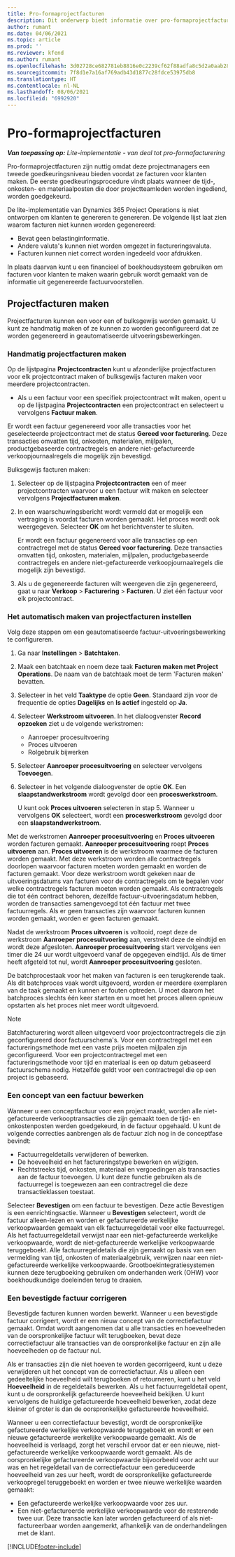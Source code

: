 ```yaml
---
title: Pro-formaprojectfacturen
description: Dit onderwerp biedt informatie over pro-formaprojectfacturen in Project Operations.
author: rumant
ms.date: 04/06/2021
ms.topic: article
ms.prod: ''
ms.reviewer: kfend
ms.author: rumant
ms.openlocfilehash: 3d02728ce682781eb8816e0c2239cf62f88adfa8c5d2a0aab280be053c2a5ae6
ms.sourcegitcommit: 7f8d1e7a16af769adb43d1877c28fdce53975db8
ms.translationtype: HT
ms.contentlocale: nl-NL
ms.lasthandoff: 08/06/2021
ms.locfileid: "6992920"
---
```

# <a name="proforma-project-pnvoices"></a>Pro-formaprojectfacturen

_**Van toepassing op:** Lite-implementatie - van deal tot pro-formafacturering_

Pro-formaprojectfacturen zijn nuttig omdat deze projectmanagers een tweede goedkeuringsniveau bieden voordat ze facturen voor klanten maken. De eerste goedkeuringsprocedure vindt plaats wanneer de tijd-, onkosten- en materiaalposten die door projectteamleden worden ingediend, worden goedgekeurd.

De lite-implementatie van Dynamics 365 Project Operations is niet ontworpen om klanten te genereren te genereren. De volgende lijst laat zien waarom facturen niet kunnen worden gegenereerd:

- Bevat geen belastinginformatie.
- Andere valuta's kunnen niet worden omgezet in factureringsvaluta.
- Facturen kunnen niet correct worden ingedeeld voor afdrukken.

In plaats daarvan kunt u een financieel of boekhoudsysteem gebruiken om facturen voor klanten te maken waarin gebruik wordt gemaakt van de informatie uit gegenereerde factuurvoorstellen.

## <a name="creating-project-invoices"></a>Projectfacturen maken

Projectfacturen kunnen een voor een of bulksgewijs worden gemaakt. U kunt ze handmatig maken of ze kunnen zo worden geconfigureerd dat ze worden gegenereerd in geautomatiseerde uitvoeringsbewerkingen.

### <a name="manually-create-project-invoices"></a>Handmatig projectfacturen maken 

Op de lijstpagina **Projectcontracten** kunt u afzonderlijke projectfacturen voor elk projectcontract maken of bulksgewijs facturen maken voor meerdere projectcontracten.

   - Als u een factuur voor een specifiek projectcontract wilt maken, opent u op de lijstpagina **Projectcontracten** een projectcontract en selecteert u vervolgens **Factuur maken**.

   Er wordt een factuur gegenereerd voor alle transacties voor het geselecteerde projectcontract met de status **Gereed voor facturering**. Deze transacties omvatten tijd, onkosten, materialen, mijlpalen, productgebaseerde contractregels en andere niet-gefactureerde verkoopjournaalregels die mogelijk zijn bevestigd.

Bulksgewijs facturen maken:

1. Selecteer op de lijstpagina **Projectcontracten** een of meer projectcontracten waarvoor u een factuur wilt maken en selecteer vervolgens **Projectfacturen maken**.
2. In een waarschuwingsbericht wordt vermeld dat er mogelijk een vertraging is voordat facturen worden gemaakt. Het proces wordt ook weergegeven. Selecteer **OK** om het berichtvenster te sluiten.

   Er wordt een factuur gegenereerd voor alle transacties op een contractregel met de status **Gereed voor facturering**. Deze transacties omvatten tijd, onkosten, materialen, mijlpalen, productgebaseerde contractregels en andere niet-gefactureerde verkoopjournaalregels die mogelijk zijn bevestigd.

3. Als u de gegenereerde facturen wilt weergeven die zijn gegenereerd, gaat u naar **Verkoop** \> **Facturering** \> **Facturen**. U ziet één factuur voor elk projectcontract.

### <a name="set-up-automated-creation-of-project-invoices"></a>Het automatisch maken van projectfacturen instellen 

Volg deze stappen om een geautomatiseerde factuur-uitvoeringsbewerking te configureren.

1. Ga naar **Instellingen** \> **Batchtaken**.
2. Maak een batchtaak en noem deze taak **Facturen maken met Project Operations**. De naam van de batchtaak moet de term 'Facturen maken' bevatten.
3. Selecteer in het veld **Taaktype** de optie **Geen**. Standaard zijn voor de frequentie de opties **Dagelijks** en **Is actief** ingesteld op **Ja**.
4. Selecteer **Werkstroom uitvoeren**. In het dialoogvenster **Record opzoeken** ziet u de volgende werkstromen:

    - Aanroeper procesuitvoering
    - Proces uitvoeren
    - Rolgebruik bijwerken

5. Selecteer **Aanroeper procesuitvoering** en selecteer vervolgens **Toevoegen**.
6. Selecteer in het volgende dialoogvenster de optie **OK**. Een **slaapstandwerkstroom** wordt gevolgd door een **proceswerkstroom**.

    U kunt ook **Proces uitvoeren** selecteren in stap 5. Wanneer u vervolgens **OK** selecteert, wordt een **proceswerkstroom** gevolgd door een **slaapstandwerkstroom**.

Met de werkstromen **Aanroeper procesuitvoering** en **Proces uitvoeren** worden facturen gemaakt. **Aanroeper procesuitvoering** roept **Proces uitvoeren** aan. **Proces uitvoeren** is de werkstroom waarmee de facturen worden gemaakt. Met deze werkstroom worden alle contractregels doorlopen waarvoor facturen moeten worden gemaakt en worden de facturen gemaakt. Voor deze werkstroom wordt gekeken naar de uitvoeringsdatums van facturen voor de contractregels om te bepalen voor welke contractregels facturen moeten worden gemaakt. Als contractregels die tot één contract behoren, dezelfde factuur-uitvoeringsdatum hebben, worden de transacties samengevoegd tot één factuur met twee factuurregels. Als er geen transacties zijn waarvoor facturen kunnen worden gemaakt, worden er geen facturen gemaakt.

Nadat de werkstroom **Proces uitvoeren** is voltooid, roept deze de werkstroom **Aanroeper procesuitvoering** aan, verstrekt deze de eindtijd en wordt deze afgesloten. **Aanroeper procesuitvoering** start vervolgens een timer die 24 uur wordt uitgevoerd vanaf de opgegeven eindtijd. Als de timer heeft afgeteld tot nul, wordt **Aanroeper procesuitvoering** gesloten.

De batchprocestaak voor het maken van facturen is een terugkerende taak. Als dit batchproces vaak wordt uitgevoerd, worden er meerdere exemplaren van de taak gemaakt en kunnen er fouten optreden. U moet daarom het batchproces slechts één keer starten en u moet het proces alleen opnieuw opstarten als het proces niet meer wordt uitgevoerd.

> [!NOTE]
> Batchfacturering wordt alleen uitgevoerd voor projectcontractregels die zijn geconfigureerd door factuurschema's. Voor een contractregel met een factureringsmethode met een vaste prijs moeten mijlpalen zijn geconfigureerd. Voor een projectcontractregel met een factureringsmethode voor tijd en materiaal is een op datum gebaseerd factuurschema nodig. Hetzelfde geldt voor een contractregel die op een project is gebaseerd.      
 
### <a name="edit-a-draft-invoice"></a>Een concept van een factuur bewerken

Wanneer u een conceptfactuur voor een project maakt, worden alle niet-gefactureerde verkooptransacties die zijn gemaakt toen de tijd- en onkostenposten werden goedgekeurd, in de factuur opgehaald. U kunt de volgende correcties aanbrengen als de factuur zich nog in de conceptfase bevindt:

- Factuurregeldetails verwijderen of bewerken.
- De hoeveelheid en het factureringstype bewerken en wijzigen.
- Rechtstreeks tijd, onkosten, materiaal en vergoedingen als transacties aan de factuur toevoegen. U kunt deze functie gebruiken als de factuurregel is toegewezen aan een contractregel die deze transactieklassen toestaat.

Selecteer **Bevestigen** om een factuur te bevestigen. Deze actie Bevestigen is een eenrichtingsactie. Wanneer u **Bevestigen** selecteert, wordt de factuur alleen-lezen en worden er gefactureerde werkelijke verkoopwaarden gemaakt van elk factuurregeldetail voor elke factuurregel. Als het factuurregeldetail verwijst naar een niet-gefactureerde werkelijke verkoopwaarde, wordt de niet-gefactureerde werkelijke verkoopwaarde teruggeboekt. Alle factuurregeldetails die zijn gemaakt op basis van een vermelding van tijd, onkosten of materiaalgebruik, verwijzen naar een niet-gefactureerde werkelijke verkoopwaarde. Grootboekintegratiesystemen kunnen deze terugboeking gebruiken om onderhanden werk (OHW) voor boekhoudkundige doeleinden terug te draaien.

### <a name="correct-a-confirmed-invoice"></a>Een bevestigde factuur corrigeren

Bevestigde facturen kunnen worden bewerkt. Wanneer u een bevestigde factuur corrigeert, wordt er een nieuw concept van de correctiefactuur gemaakt. Omdat wordt aangenomen dat u alle transacties en hoeveelheden van de oorspronkelijke factuur wilt terugboeken, bevat deze correctiefactuur alle transacties van de oorspronkelijke factuur en zijn alle hoeveelheden op de factuur nul.

Als er transacties zijn die niet hoeven te worden gecorrigeerd, kunt u deze verwijderen uit het concept van de correctiefactuur. Als u alleen een gedeeltelijke hoeveelheid wilt terugboeken of retourneren, kunt u het veld **Hoeveelheid** in de regeldetails bewerken. Als u het factuurregeldetail opent, kunt u de oorspronkelijk gefactureerde hoeveelheid bekijken. U kunt vervolgens de huidige gefactureerde hoeveelheid bewerken, zodat deze kleiner of groter is dan de oorspronkelijke gefactureerde hoeveelheid.

Wanneer u een correctiefactuur bevestigt, wordt de oorspronkelijke gefactureerde werkelijke verkoopwaarde teruggeboekt en wordt er een nieuwe gefactureerde werkelijke verkoopwaarde gemaakt. Als de hoeveelheid is verlaagd, zorgt het verschil ervoor dat er een nieuwe, niet-gefactureerde werkelijke verkoopwaarde wordt gemaakt. Als de oorspronkelijke gefactureerde verkoopwaarde bijvoorbeeld voor acht uur was en het regeldetail van de correctiefactuur een gereduceerde hoeveelheid van zes uur heeft, wordt de oorspronkelijke gefactureerde verkoopregel teruggeboekt en worden er twee nieuwe werkelijke waarden gemaakt:

- Een gefactureerde werkelijke verkoopwaarde voor zes uur.
- Een niet-gefactureerde werkelijke verkoopwaarde voor de resterende twee uur. Deze transactie kan later worden gefactureerd of als niet-factureerbaar worden aangemerkt, afhankelijk van de onderhandelingen met de klant.



[!INCLUDE[footer-include](../../includes/footer-banner.md)]
